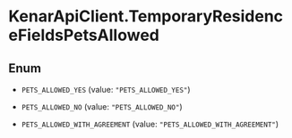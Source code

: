 # KenarApiClient.TemporaryResidenceFieldsPetsAllowed

## Enum


* `PETS_ALLOWED_YES` (value: `"PETS_ALLOWED_YES"`)

* `PETS_ALLOWED_NO` (value: `"PETS_ALLOWED_NO"`)

* `PETS_ALLOWED_WITH_AGREEMENT` (value: `"PETS_ALLOWED_WITH_AGREEMENT"`)


